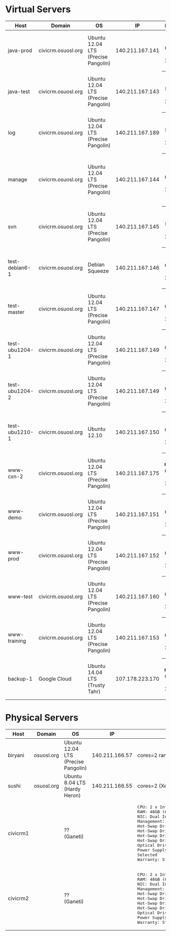 Virtual Servers
===============

<table>
  <thead>
    <tr>
      <th>Host</th>
      <th>Domain</th>
      <th>OS</th>
      <th>IP</th>
      <th>Resources</th>
      <th>Comments</th>
    </tr>
  </thead>
  <tbody>
    <tr>
      <td>java-prod</td>
      <td>civicrm.osuosl.org</td>
      <td>Ubuntu 12.04 LTS (Precise Pangolin)</td>
      <td>140.211.167.141</td>
      <th>cores=2 ram=4gb root=25gb (updated: 2014-10-27)</th>
      <td>Confluence, JIRA, MySQL, Apache</td>
    </tr>
    <tr>
      <td>java-test</td>
      <td>civicrm.osuosl.org</td>
      <td>Ubuntu 12.04 LTS (Precise Pangolin)</td>
      <td>140.211.167.143</td>
      <th>cores=2 ram=2 hdd=27gb (updated: 2013-11-27)</th>
      <td>Confluence, JIRA, MySQL, Apache</td>
    </tr>
    <tr>
      <td>log</td>
      <td>civicrm.osuosl.org</td>
      <td>Ubuntu 12.04 LTS (Precise Pangolin)</td>
      <td>140.211.167.189</td>
      <th>cores=2 ram=2gb hdd=39gb (updated: 2015-09-25)</th>
      <td>Logstash</td>
    </tr>
    <tr>
      <td>manage</td>
      <td>civicrm.osuosl.org</td>
      <td>Ubuntu 12.04 LTS (Precise Pangolin)</td>
      <td>140.211.167.144</td>
      <th>cores=2 ram=2gb root=15gb (updated: 2014-10-27)</th>
      <td>Puppet Master, slapd, phpldapadmin -- all firewalled to prevent remote access. For LDAP management instructions, login via SSH and run "sudo cat /root/ldap-notes.txt"</td>
    </tr>
    <tr>
      <td>svn</td>
      <td>civicrm.osuosl.org</td>
      <td>Ubuntu 12.04 LTS (Precise Pangolin)</td>
      <td>140.211.167.145</td>
      <th>cores=2 ram=2gb hdd=10gb (updated: 2013-11-27)</th>
      <td>Apache, SVN (read only), ViewVC</td>
    </tr>
    <tr>
      <td>test-debian6-1</td>
      <td>civicrm.osuosl.org</td>
      <td>Debian Squeeze</td>
      <td>140.211.167.146</td>
      <th>cores=2 ram=4gb root=17gb (updated: 2014-10-27)</th>
      <td>Jenkins (Slave), Apache, MySQL, Drupal, Drush</td>
    </tr>
    <tr>
      <td>test-master</td>
      <td>civicrm.osuosl.org</td>
      <td>Ubuntu 12.04 LTS (Precise Pangolin)</td>
      <td>140.211.167.147</td>
      <th>cores=2 ram=3gb root=12gb (updated: 2014-10-27)</th>
      <td>Jenkins (Master), Apache (for HTTPS), Tomcat (for AJP)</td>
    </tr>
    <tr>
      <td>test-ubu1204-1</td>
      <td>civicrm.osuosl.org</td>
      <td>Ubuntu 12.04 LTS (Precise Pangolin)</td>
      <td>140.211.167.149</td>
      <th>cores=2 ram=4 root=20gb (updated: 2014-10-27)</th>
      <td>Jenkins (Slave), Apache, MySQL, Drupal/Drush, CiviCRM</td>
    </tr>
    <tr>
      <td>test-ubu1204-2</td>
      <td>civicrm.osuosl.org</td>
      <td>Ubuntu 12.04 LTS (Precise Pangolin)</td>
      <td>140.211.167.149</td>
      <th>cores=2 ram=4gb root=12gb (updated: 2014-10-27)</th>
      <td>Jenkins (Slave), Apache, MySQL, Drupal/Drush, CiviCRM</td>
    </tr>
    <tr>
      <td>test-ubu1210-1</td>
      <td>civicrm.osuosl.org</td>
      <td>Ubuntu 12.10</td>
      <td>140.211.167.150</td>
      <th>cores=2 ram=4gb root=12gb (updated: 2014-10-27)</th>
      <td>Jenkins (Slave), Apache, MySQL, Drupal/Drush, CiviCRM</td>
    </tr>
    <tr>
      <td>www-cxn-2</td>
      <td>civicrm.osuosl.org</td>
      <td>Ubuntu 12.04 LTS (Precise Pangolin)</td>
      <td>140.211.167.175</td>
      <th>cores=2 ram=1.5gb root=10gb (updated: 2015-09-20)</th>
      <td>Apache, MySQL</td>
    </tr>
    <tr>
      <td>www-demo</td>
      <td>civicrm.osuosl.org</td>
      <td>Ubuntu 12.04 LTS (Precise Pangolin)</td>
      <td>140.211.167.151</td>
      <th>cores=2 ram=4gb root=17gb (updated: 2014-10-27)</th>
      <td>Apache, MySQL, Drupal, Joomla, WordPress, CiviCRM</td>
    </tr>
    <tr>
      <td>www-prod</td>
      <td>civicrm.osuosl.org</td>
      <td>Ubuntu 12.04 LTS (Precise Pangolin)</td>
      <td>140.211.167.152</td>
      <th>cores=2 ram=6gb root=25gb (updated: 2014-10-27)</th>
      <td>Nginx, MySQL, Drupal/Drush, SMF/forum.civicrm.org, alert.civicrm.org, docs.civicrm.org</td>
    </tr>
    <tr>
      <td>www-test</td>
      <td>civicrm.osuosl.org</td>
      <td>Ubuntu 12.04 LTS (Precise Pangolin)</td>
      <td>140.211.167.160</td>
      <th>cores=2 ram=3gb root=15gb (updated: 2014-10-27)</th>
      <td>http auth: civicrm/civicrm<br />Nginx, MySQL, Drupal/Drush</td>
    </tr>
    <tr>
      <td>www-training</td>
      <td>civicrm.osuosl.org</td>
      <td>Ubuntu 12.04 LTS (Precise Pangolin)</td>
      <td>140.211.167.153</td>
      <th>cores=2 ram=4gb root=12gb (updated: 2014-10-27)</th>
      <td>Apache, Mysql, Drupal/Drush, alert.dev.civicrm.org</td>
    </tr>
    <tr>
      <td>backup-1</td>
      <td>Google Cloud</td>
      <td>Ubuntu 14.04 LTS (Trusty Tahr)</td>
      <td>107.178.223.170</td>
      <th>cores=1 ram=1.7gb root=25gb (updated: 2015-10-10)</th>
      <td>Backups</td>
    </tr>
  </tbody>
</table>

Physical Servers
================

<table>
  <thead>
    <tr>
      <th>Host</th>
      <th>Domain</th>
      <th>OS</th>
      <th>IP</th>
      <th>Resources</th>
      <th>Comments</th>
    </tr>
  </thead>
  <tbody>
    <tr>
      <td>biryani</td>
      <td>osuosl.org</td>
      <td>Ubuntu 12.04 LTS (Precise Pangolin)</td>
      <td>140.211.166.57</td>
      <td>cores=2 ram=4gb lvmvg=175gb (updated: 2014-11-09)</td>
      <td>Releaser. L10n processor. download.civicrm.org, latest.civicrm.org.</td>
    </tr>
    <tr>
      <td>sushi</td>
      <td>osuosl.org</td>
      <td>Ubuntu 8.04 LTS (Hardy Heron)</td>
      <td>140.211.166.55</td>
      <td>cores=2 (Xeon 5148) ram=8gb lvmvg=340gb (updated: 2014-11-09)</td>
      <td></td>
    </tr>
    <tr>
      <td>civicrm1</td>
      <td></td>
      <td>?? (Ganeti)</td>
      <td></td>
      <td>
<pre>
CPU: 2 x Intel Xeon E5-2407, 2.2GHz (4-Core, 10MB Cache, 80W) 32nm
RAM: 48GB (6 x 8GB DDR3-1600 ECC Registered 2R DIMMs) Operating at 1600 MT/s Max
NIC: Dual Intel 82574L Gigabit Ethernet Controllers - Integrated
Management: Integrated IPMI 2.0 & KVM over LAN
Hot-Swap Drive - 1: 500GB Western Digital VelociRaptor (6Gb/s, 10K RPM, 64MB Cache) 3.5" SATA 
Hot-Swap Drive - 2: 500GB Western Digital VelociRaptor (6Gb/s, 10K RPM, 64MB Cache) 3.5" SATA 
Hot-Swap Drive - 3: 500GB Western Digital VelociRaptor (6Gb/s, 10K RPM, 64MB Cache) 3.5" SATA 
Hot-Swap Drive - 4: 180GB Intel 520 Series MLC (6Gb/s) 2.5" SATA SSD
Optical Drive: No Drive
Power Supply: Redundant 400W Power Supply with PMBus and I2C
Selected
Warranty: Std 3-Yr Warranty + 3-Yr Expanded Warranty, Next Business Day On Site - Spare Parts Req
</pre>
      </td>
    </tr>
    <tr>
      <td>civicrm2</td>
      <td></td>
      <td>?? (Ganeti)</td>
      <td></td>
      <td>
<pre>
CPU: 2 x Intel Xeon E5-2407, 2.2GHz (4-Core, 10MB Cache, 80W) 32nm
RAM: 48GB (6 x 8GB DDR3-1600 ECC Registered 2R DIMMs) Operating at 1600 MT/s Max
NIC: Dual Intel 82574L Gigabit Ethernet Controllers - Integrated
Management: Integrated IPMI 2.0 & KVM over LAN
Hot-Swap Drive - 1: 500GB Western Digital VelociRaptor (6Gb/s, 10K RPM, 64MB Cache) 3.5" SATA 
Hot-Swap Drive - 2: 500GB Western Digital VelociRaptor (6Gb/s, 10K RPM, 64MB Cache) 3.5" SATA 
Hot-Swap Drive - 3: 500GB Western Digital VelociRaptor (6Gb/s, 10K RPM, 64MB Cache) 3.5" SATA 
Hot-Swap Drive - 4: 180GB Intel 520 Series MLC (6Gb/s) 2.5" SATA SSD
Optical Drive: No Drive
Power Supply: Redundant 400W Power Supply with PMBus and I2C
Warranty: Std 3-Yr Warranty + 3-Yr Expanded Warranty, Next Business Day On Site - Spare Parts Req
</pre>
      </td>
    </tr>
  </tbody>
</table>
